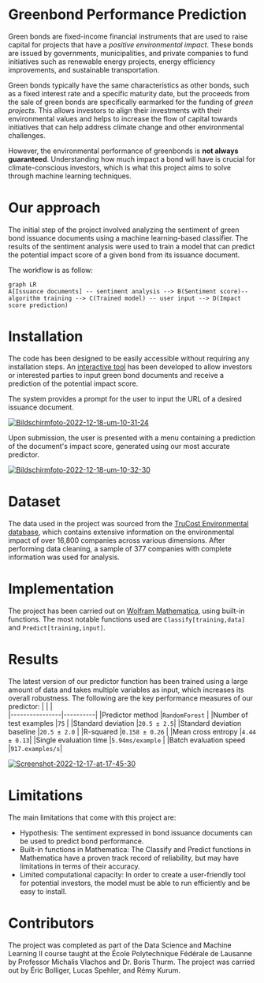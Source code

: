 ﻿# Greenbond Performance Prediction

Green bonds are fixed-income financial instruments that are used to raise capital for projects that have a *positive environmental impact*. These bonds are issued by governments, municipalities, and private companies to fund initiatives such as renewable energy projects, energy efficiency improvements, and sustainable transportation.

Green bonds typically have the same characteristics as other bonds, such as a fixed interest rate and a specific maturity date, but the proceeds from the sale of green bonds are specifically earmarked for the funding of *green projects*. This allows investors to align their investments with their environmental values and helps to increase the flow of capital towards initiatives that can help address climate change and other environmental challenges.

However, the environmental performance of greenbonds is **not always guaranteed**. Understanding how much impact a bond will have is crucial for climate-conscious investors, which is what this project aims to solve through machine learning techniques. 

# Our approach

The initial step of the project involved analyzing the sentiment of green bond issuance documents using a machine learning-based classifier.
The results of the sentiment analysis were used to train a model that can predict the potential impact score of a given bond from its issuance document.

The workflow is as follow:
```mermaid
graph LR
A[Issuance documents] -- sentiment analysis --> B(Sentiment score)-- algorithm training --> C(Trained model) -- user input --> D(Impact score prediction)
```

# Installation

The code has been designed to be easily accessible without requiring any installation steps.
An [interactive tool](https://www.wolframcloud.com/obj/eric.bolliger/WebServices/GB_formmulti) has been developed to allow investors or interested parties to input green bond documents and receive a prediction of the potential impact score.
 
The system provides a prompt for the user to input the URL of a desired issuance document. 

<a href="https://ibb.co/rMbZQrr"><img src="https://i.ibb.co/q90RDQQ/Bildschirmfoto-2022-12-18-um-10-31-24.png" alt="Bildschirmfoto-2022-12-18-um-10-31-24" border="0"></a>

Upon submission, the user is presented with a menu containing a prediction of the document's impact score, generated using our most accurate predictor.

<a href="https://ibb.co/X5NjQ2w"><img src="https://i.ibb.co/vdgVFwt/Bildschirmfoto-2022-12-18-um-10-32-30.png" alt="Bildschirmfoto-2022-12-18-um-10-32-30" border="0"></a>

# Dataset
The data used in the project was sourced from the [TruCost  Environmental database](46https://www.wolframcloud.com/obj/eric.bolliger/WebServices/GB_ImpactScore), which contains extensive information on the environmental impact of over 16,800 companies across various dimensions.
After performing data cleaning, a sample of 377 companies with complete information was used for analysis.

# Implementation 

The project has been carried out on [Wolfram Mathematica](https://www.wolfram.com/mathematica/), using built-in functions. The most notable functions used are `Classify[training,data]` and `Predict[training,input]`.

# Results

The latest version of our predictor function has been trained using a large amount of data and takes multiple variables as input, which increases its overall robustness.
The following are the key performance measures of our predictor:
|                |                          |                       
|----------------|----------|
|Predictor method |`RandomForest`            |
|Number of test examples |`75`            |
|Standard deviation          |`20.5 ± 2.5`|
|Standard deviation baseline |`20.5 ± 2.0`            |
|R-squared |`0.158 ± 0.26`            |
|Mean cross entropy       |`4.44 ± 0.13`|
|Single evaluation time |`5.94ms/example`            |
|Batch evaluation speed     |`917.examples/s`|

<a href="https://imgbb.com/"><img src="https://i.ibb.co/8MKRD4X/Screenshot-2022-12-17-at-17-45-30.jpg" alt="Screenshot-2022-12-17-at-17-45-30" border="0"></a>

# Limitations


The main limitations that come with this project are: 

-   Hypothesis: The sentiment expressed in bond issuance documents can be used to predict bond performance.
-   Built-in functions in Mathematica: The Classify and Predict functions in Mathematica have a proven track record of reliability, but may have limitations in terms of their accuracy.
-   Limited computational capacity: In order to create a user-friendly tool for potential investors, the model must be able to run efficiently and be easy to install.

# Contributors


The project was completed as part of the Data Science and Machine Learning II course taught at the École Polytechnique Fédérale de Lausanne by Professor Michalis Vlachos and Dr. Boris Thurm. The project was carried out by Éric Bolliger, Lucas Spehler, and Rémy Kurum.
